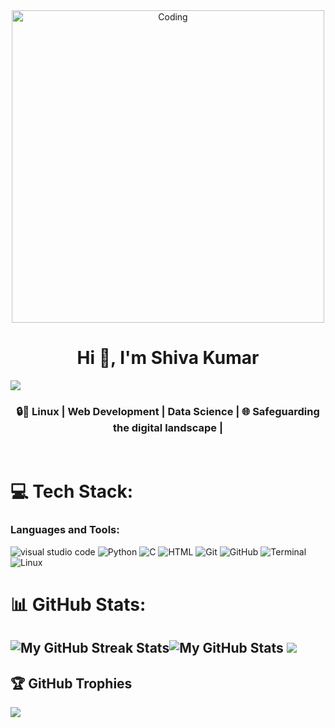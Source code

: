<div align="center"><img  alt="Coding" width="500" src="https://imgs.search.brave.com/uY-YTCB4F8UVortWgLlvoZ-s-oLZ5DwvThatqlWCYKA/rs:fit:500:0:0:0/g:ce/aHR0cHM6Ly9jYW1v/LmdpdGh1YnVzZXJj/b250ZW50LmNvbS8z/NDE4YmEzNzU0ZmFk/ZGZiODhjNWNiZGM5/NGMzMWFkNjcwZmM2/OTNjOGNhYTU5YmMy/ODA2Yzk4MzZhY2Mw/NGU0LzY4NzQ3NDcw/NzMzYTJmMmY2MTc3/NjU3MzZmNmQ2NTJl/NzI2NTJmNjI2MTY0/Njc2NTJlNzM3NjY3.jpeg"></div>

<h1 align="center">Hi 👋, I'm Shiva Kumar </h1>
<a href="https://github.com/404"><img src="https://user-images.githubusercontent.com/73097560/115834477-dbab4500-a447-11eb-908a-139a6edaec5c.gif"></a>
<h3 align="center">🔒🐧 Linux  | Web Development | Data Science | 🌐 Safeguarding the digital landscape | 
</h3></br>












# 💻 Tech Stack:

<p align="left">
</p>

<h3 align="left">Languages and Tools:</h3>

![visual studio code](https://img.shields.io/badge/-vscode-333333?style=flat&logo=C%2B%2B&logoColor=vscode)
![Python](https://img.shields.io/badge/-Python-333333?style=flat&logo=python)
![C](https://img.shields.io/badge/-C-333333?style=flat&logo=C%2B%2B&logoColor=C)
![HTML](https://img.shields.io/badge/-HTML5-333333?style=flat&logo=HTML5)
![Git](https://img.shields.io/badge/-Git-333333?style=flat&logo=C%2B%2B&logoColor=Git)
![GitHub](https://img.shields.io/badge/-GitHub-333333?style=flat&logo=GitHub)
![Terminal](https://img.shields.io/badge/-Terminal-333333?style=flat&logo=Terminal)
![Linux](https://img.shields.io/badge/-Linux-333333?style=flat&logo=Linux)


# 📊 GitHub Stats:
  <img src="http://github-readme-streak-stats.herokuapp.com?user=Shiva-Kumar-S-M&theme=hacker&hide_border=true&date_format=j%20M%5B%20Y%5D" alt="My GitHub Streak Stats"><img src="https://github-readme-stats.vercel.app/api?username=Shiva-Kumar-S-M&theme=dark&show_icons=true&hide_border=true&count_private=true&include_all_commits=true" alt="My GitHub Stats">
  ![](https://github-readme-stats.vercel.app/api/top-langs/?username=Shiva-Kumar-S-M&theme=highcontrast&hide_border=false&include_all_commits=false&count_private=false&layout=compact)
-----------------------------------------------------------------------------------------------------------------------------------------------------------
## 🏆 GitHub Trophies
![](https://github-profile-trophy.vercel.app/?username=Shiva-Kumar-S-M&theme=juicyfresh&no-frame=false&no-bg=false&margin-w=4)
